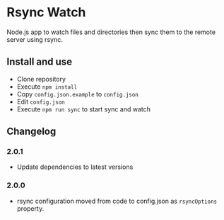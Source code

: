 # Rsync Watch

Node.js app to watch files and directories then sync them to the remote server using rsync.

## Install and use

- Clone repository
- Execute `npm install`
- Copy `config.json.example` to `config.json`
- Edit `config.json`
- Execute `npm run sync` to start sync and watch

## Changelog

### 2.0.1

- Update dependencies to latest versions

### 2.0.0

- rsync configuration moved from code to config.json as `rsyncOptions` property.
